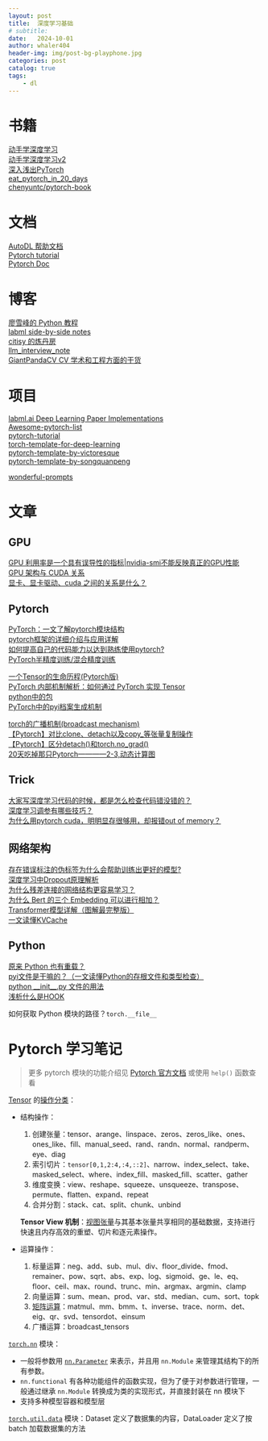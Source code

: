 ```yaml
---
layout: post
title:  深度学习基础
# subtitle: 
date:   2024-10-01
author: whaler404
header-img: img/post-bg-playphone.jpg
categories: post
catalog: true
tags:
    - dl
---
```


# 书籍
[动手学深度学习](http://zh.gluon.ai/)<br>
[动手学深度学习v2](https://zh-v2.d2l.ai/)<br>
[深入浅出PyTorch](https://datawhalechina.github.io/thorough-pytorch/index.html)<br>
[eat_pytorch_in_20_days](https://jackiexiao.github.io/eat_pytorch_in_20_days/)<br>
[chenyuntc/pytorch-book](https://github.com/chenyuntc/pytorch-book/tree/master)<br>

# 文档
[AutoDL 帮助文档](https://www.autodl.com/docs/gpu/)<br>
[Pytorch tutorial](https://pytorch.org/tutorials/)<br>
[Pytorch Doc](https://pytorch.org/docs/stable/index.html)<br>


# 博客
[廖雪峰的 Python 教程](https://liaoxuefeng.com/books/python/introduction/index.html)<br>
[labml side-by-side notes](https://nn.labml.ai/)<br>
[citisy 的炼丹房](https://www.citisy.site/)<br>
[llm_interview_note](https://dongnian.icu/llm_interview_note/#/)<br>
[GiantPandaCV CV 学术和工程方面的干货](http://giantpandacv.com/)<br>

# 项目
[labml.ai Deep Learning Paper Implementations](https://github.com/labmlai/annotated_deep_learning_paper_implementations)<br>
[Awesome-pytorch-list](https://github.com/bharathgs/Awesome-pytorch-list)<br>
[pytorch-tutorial](https://github.com/yunjey/pytorch-tutorial)<br>
[torch-template-for-deep-learning](https://github.com/ZhugeKongan/torch-template-for-deep-learning)<br>
[pytorch-template-by-victoresque](https://github.com/victoresque/pytorch-template)<br>
[pytorch-template-by-songquanpeng](https://github.com/songquanpeng/pytorch-template)<br>

[wonderful-prompts](https://github.com/langgptai/wonderful-prompts)

# 文章

## GPU
[GPU 利用率是一个具有误导性的指标|nvidia-smi不能反映真正的GPU性能](https://zhuanlan.zhihu.com/p/717605060)<br>
[GPU 架构与 CUDA 关系](https://zhuanlan.zhihu.com/p/697746975)<br>
[显卡、显卡驱动、cuda 之间的关系是什么？](https://www.zhihu.com/question/59184480/answer/3592458636)<br>

## Pytorch
[PyTorch：一文了解pytorch模块结构](https://zhuanlan.zhihu.com/p/710535197)<br>
[pytorch框架的详细介绍与应用详解](https://zhuanlan.zhihu.com/p/720035960)<br>
[如何提高自己的代码能力以达到熟练使用pytorch?](https://www.zhihu.com/question/352525266/answer/3395318281)<br>
[PyTorch半精度训练/混合精度训练](https://zhuanlan.zhihu.com/p/678116738)<br>

[一个Tensor的生命历程(Pytorch版)](https://oldpan.me/archives/life-of-a-tensor)<br>
[PyTorch 内部机制解析：如何通过 PyTorch 实现 Tensor](https://www.pytorchtutorial.com/how-to-implement-tensor-in-pytorch/)<br>
[python中的包](https://blog.csdn.net/m0_53271604/article/details/141962166)<br>
[PyTorch中的pyi档案生成机制](https://blog.csdn.net/keineahnung2345/article/details/133075986)<br>

[torch的广播机制(broadcast mechanism)](https://zhuanlan.zhihu.com/p/86997775)<br>
[【Pytorch】对比clone、detach以及copy_等张量复制操作](https://blog.csdn.net/guofei_fly/article/details/104486708)<br>
[【Pytorch】区分detach()和torch.no_grad()](https://blog.csdn.net/yzy_1996/article/details/114790404)<br>
[20天吃掉那只Pytorch————2-3,动态计算图](https://jackiexiao.github.io/eat_pytorch_in_20_days/2.%E6%A0%B8%E5%BF%83%E6%A6%82%E5%BF%B5/2-3%2C%E5%8A%A8%E6%80%81%E8%AE%A1%E7%AE%97%E5%9B%BE/)<br>

## Trick
[大家写深度学习代码的时候，都是怎么检查代码错没错的？](https://www.zhihu.com/question/545109120/answer/2752651116)<br>
[深度学习调参有哪些技巧？](https://www.zhihu.com/question/25097993/answer/3415424048)<br>
[为什么用pytorch cuda，明明显存很够用，却报错out of memory？](https://www.zhihu.com/question/529993552/answer/3370717327)<br>

## 网络架构
[存在错误标注的伪标签为什么会帮助训练出更好的模型?](https://www.zhihu.com/question/563144316/answer/2773482635)<br>
[深度学习中Dropout原理解析](https://zhuanlan.zhihu.com/p/38200980)<br>
[为什么残差连接的网络结构更容易学习？](https://www.zhihu.com/question/306135761/answer/2491142607)<br>
[为什么 Bert 的三个 Embedding 可以进行相加？](https://www.zhihu.com/question/374835153/answer/1042845667)<br>
[Transformer模型详解（图解最完整版）](https://zhuanlan.zhihu.com/p/338817680)<br>
[一文读懂KVCache](https://zhuanlan.zhihu.com/p/686183300)<br>

## Python
[原来 Python 也有重载？](https://blog.csdn.net/qq_35491275/article/details/124559459)<br>
[pyi文件是干嘛的？（一文读懂Python的存根文件和类型检查）](https://www.cnblogs.com/chester-cs/p/14000921.html)<br>
[python \_\_init\_\_.py 文件的用法](https://muyuuuu.github.io/2021/07/11/python-init-file/)<br>
[浅析什么是HOOK](https://www.cnblogs.com/ArsenalfanInECNU/p/12871887.html)<br>


如何获取 Python 模块的路径？`torch.__file__`

# Pytorch 学习笔记

> 更多 pytorch 模块的功能介绍见 [Pytorch 官方文档](https://pytorch.org/docs/stable/index.html) 或使用 `help()` 函数查看

[Tensor](https://pytorch.org/docs/2.4/tensors.html) 的[操作分类](https://pytorch.org/docs/2.4/torch.html)：
- 结构操作：
    1. 创建张量：tensor、arange、linspace、zeros、zeros_like、ones、ones_like、fill、manual_seed、rand、randn、normal、randperm、eye、diag
    2. 索引切片：`tensor[0,1,2:4,:4,::2]`、narrow、index_select、take、masked_select、where、index_fill、masked_fill、scatter、gather
    3. 维度变换：view、reshape、squeeze、unsqueeze、transpose、permute、flatten、expand、repeat
    4. 合并分割：stack、cat、split、chunk、unbind

    **Tensor View 机制**：[视图张量](https://pytorch.org/docs/2.4/tensor_view.html)与其基本张量共享相同的基础数据，支持进行快速且内存高效的重塑、切片和逐元素操作。
    
- 运算操作：
    1. 标量运算：neg、add、sub、mul、div、floor_divide、fmod、remainer、pow、sqrt、abs、exp、log、sigmoid、ge、le、eq、floor、ceil、max、round、trunc、min、argmax、argmin、clamp
    2. 向量运算：sum、mean、prod、var、std、median、cum、sort、topk
    3. [矩阵运算](https://pytorch.org/docs/2.4/linalg.html)：matmul、mm、bmm、t、inverse、trace、norm、det、eig、qr、svd、tensordot、einsum
    4. 广播运算：broadcast_tensors

[`torch.nn`](https://pytorch.org/docs/2.4/nn.html) 模块：
- 一般将参数用 [`nn.Parameter`](https://pytorch.org/docs/2.4/generated/torch.nn.parameter.Parameter.html#torch.nn.parameter.Parameter) 来表示，并且用 `nn.Module` 来管理其结构下的所有参数。
- `nn.functional` 有各种功能组件的函数实现，但为了便于对参数进行管理，一般通过继承 `nn.Module` 转换成为类的实现形式，并直接封装在 nn 模块下
- 支持多种模型容器和模型层

[`torch.util.data`](https://pytorch.org/docs/2.4/data.html#) 模块：Dataset 定义了数据集的内容，DataLoader 定义了按 batch 加载数据集的方法